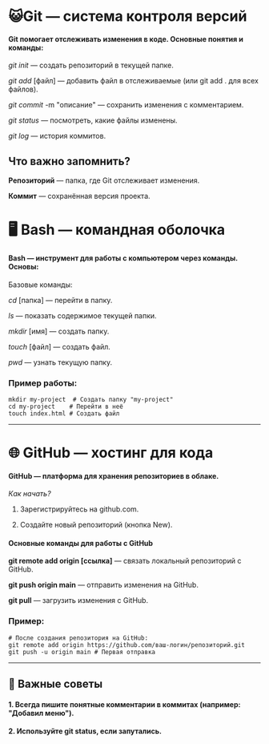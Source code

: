 #  😺Git — система контроля версий

#### Git помогает отслеживать изменения в коде. Основные понятия и команды:


*git init* — создать репозиторий в текущей папке.

*git add* [файл] — добавить файл в отслеживаемые (или git add . для всех файлов).

*git commit* -m "описание" — сохранить изменения с комментарием.

*git status* — посмотреть, какие файлы изменены.

*git log* — история коммитов.
## Что важно запомнить?

**Репозиторий** — папка, где Git отслеживает изменения.

**Коммит** — сохранённая версия проекта.



#  🖥️ Bash — командная оболочка


#### **Bash** — инструмент для работы с компьютером через команды. Основы:


Базовые команды:

*cd* [папка] — перейти в папку.

*ls* — показать содержимое текущей папки.

*mkdir* [имя] — создать папку.

*touch* [файл] — создать файл.

*pwd* — узнать текущую папку.


###  Пример работы:

```
mkdir my-project  # Создать папку "my-project"
cd my-project    # Перейти в неё
touch index.html # Создать файл
```
----

#  🌐 GitHub — хостинг для кода


#### **GitHub** — платформа для хранения репозиториев в облаке.


*Как начать?*

1. Зарегистрируйтесь на github.com.

2. Создайте новый репозиторий (кнопка New).

####  Основные команды для работы с GitHub

**git remote add origin [ссылка]** — связать локальный репозиторий с GitHub.

**git push origin main** — отправить изменения на GitHub.

**git pull** — загрузить изменения с GitHub.


### Пример:
```
# После создания репозитория на GitHub:
git remote add origin https://github.com/ваш-логин/репозиторий.git
git push -u origin main # Первая отправка
```
----

##  🔑 Важные советы


####   1. Всегда пишите понятные комментарии в коммитах (например: "Добавил меню").

####  2. Используйте git status, если запутались.

